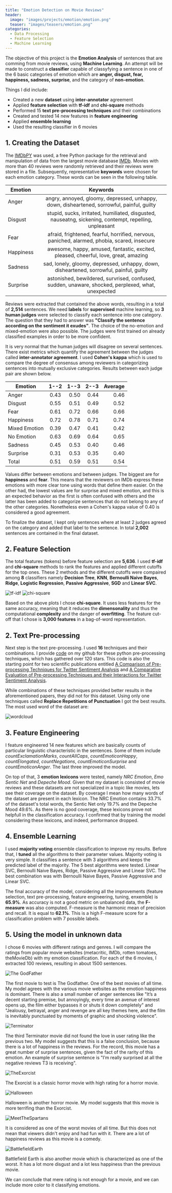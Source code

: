 ```yaml
---
title: "Emotion Detection on Movie Reviews"
header:
  image: "images/projects/emotion/emotion.png"
  teaser: "images/teasers/emotion.png"
categories:
  - Data Processing
  - Feature Selection
  - Machine Learning  
---
```



The objective of this project is the **Emotion Analysis** of sentences that are comming from movie reviews, using **Machine Learning**. An attempt will be made to construct a
**classifier** capable of classyfying a sentence in one of the 6 basic categories of emotion which are **anger, disgust, fear, happiness, sadness, surprise**, and the category of **non-emotion**.

Things I did include:

- Created a new **dataset** using **inter-annotator** agreement
- Applied **feature selection** with **tf-idf** and **chi-square** methods
- Performed 15 **text pre-processing techniques** and their combinations
- Created and tested 14 new features in **feature engineering**
- Applied **ensemble learning**
- Used the resulting classifier in 6 movies

## 1. Creating the Dataset

The [IMDbPY](http://imdbpy.sourceforge.net/) was used, a free Python package for the retrieval and manipulation of data from the largest movie database [IMDb](http://www.imdb.com/).
Movies with more than 40 reviews were randomly retrieved and their reviews were stored in a file. Subsequently, representative **keywords** were chosen for each emotion category. These words can be seen in the following table.

| Emotion        | Keywords           |
| ------------- |:-------------:|
| Anger     | angry, annoyed, gloomy, depressed, unhappy, down, disheartened, sorrowful, painful, guilty |
| Disgust     | stupid, sucks, irritated, humiliated, disgusted, nauseatng, sickening, contempt, repelling, unpleasant      |
| Fear | afraid, frightened, fearful, horrified, nervous, paniched, alarmed, phobia, scared, insecure      |
| Happiness | awesome, happy, amused, fantastic, excited, pleased, cheerful, love, great, amazing      |
| Sadness | sad, lonely, gloomy, depressed, unhappy, down, disheartened, sorrowful, painful, guilty      |
| Surprise | astonished, bewildered, survrised, confused, sudden, unaware, shocked, perplexed, what, unexpected     |

Reviews were extracted that contained the above words, resulting in a total of **2,514** sentences. We need **labels** for **supervised** machine learning, so **3 human judges** were selected to classify each sentence into one category.
The question that they had to answer was **"Classify the sentence according on the sentiment it exudes"**. The choice of the no-emotion and mixed-emotion were also possible. The judges were first trained on already classified examples in order to be more confident.

It is very normal that the human judges will disagree on several sentences. There exist metrics which quantify the agreement between the judges called **inter-annotator agreement**.
I used **Cohen's kappa** which is used to compare the degree of consensus among reviewers in categorizing sentences into mutually exclusive categories. Results between each judge pair are shown below.

| Emotion        | 1--2     | 1--3   | 2--3   | Average |
| ------------- |:-----:|-----:|-----:|-----:|
|Anger             |0.43|0.50|0.44|0.46|
|Disgust           |0.55|0.51|0.49|0.52|
|Fear               |0.61|0.72|0.66|0.66|
|Happiness        |0.72|0.78|0.71|0.74
|Mixed Emotion   |0.39|0.47|0.41|0.42|
|No Emotion      |0.63|0.69|0.64|0.65
|Sadness          |0.45|0.53|0.40|0.46|
|Surprise          |0.31|0.53|0.35|0.40
|Total              |0.51|0.59|0.51|0.54|

Values differ between emotions and between judges. The biggest are for **happiness** and **fear**. This means that the reviewers on IMDb express these emotions with more clear tone using words that define them easier.
On the other had, the lowest values are for surprise and mixed emotion, and this is an expected behavior as the first is often confused with others and the latter has been added to categorize sentences that do not belong to any of the other categories.
Nonetheless even a Cohen's kappa value of 0.40 is considered a good agreement.

To finalize the dataset, I kept only sentences where at least 2 judges agreed on the category and added that label to the sentence. In total **2,002** sentences are contained in the final dataset.

## 2. Feature Selection

The total features (tokens) before feature selection are **5,636**. I used **tf-idf** and **chi-square** methods to rank the features and applied different cutoffs for the top ones.
These 2 methods and the different cutoffs were compaired among **8** classifiers namely **Decision Tree**, **KNN**, **Bernoulli Naive Bayes**, **Ridge**, **Logistic Regression**, **Passive Aggressive**, **SGD** and **Linear SVC**.

![tf-idf](/images/projects/emotion/tfidf.png)
![chi-square](/images/projects/emotion/chisquare.png)

Based on the above plots I chose **chi-square**. It uses less features for the same accuracy, meaning that it reduces the **dimensonality** and thus the computational **complexity** and the danger of **overfitting**.
The feature cut-off that I chose is **3,000 features** in a bag-of-word representation.

## 2. Text Pre-processing

Next step is the text pre-processing. I used **16** techniques and their combinations. I provide [code](https://github.com/Deffro/text-preprocessing-techniques) on my github for these python pre-processing techniques, which has gathered over 120 stars.
This code is also the starting point for two scientific publications entitled [A Comparison of Pre-processing Techniques for Twitter Sentiment Analysis](https://link.springer.com/chapter/10.1007/978-3-319-67008-9_31) and [A Comparative Evaluation of Pre-processing Techniques and their Interactions for Twitter Sentiment Analysis](https://www.sciencedirect.com/science/article/pii/S0957417418303683).

While combinations of these techniques provided better results in the aforementioned papers, they did not for this dataset. Using only one techniques called **Replace Repetitions of Punctuation** I got the best results.
The most used word of the dataset are:

![wordcloud](/images/projects/emotion/wordcloud.png)

## 3. Feature Engineering

I feature engineered 14 new features which are basically counts of particular linguistic characteristic in the sentences. Some of them include *countExclamationMarks*, *countAllCaps*, *countEmoticonHappy*, *countElongated*, *countNegations*, *countEmoticonSurprise* and *countEmoticonAnger*.
The last three improved the model.

On top of that, 3 **emotion lexicons** were tested, namely *NRC Emotion*, *Emo Sentic Net* and *Depeche Mood*. Given that my dataset is consisted of movie reviews and these datasets are not specialized in a topic like movies, lets see their coverage on the dataset.
By coverage I mean how many words of the dataset are present in each lexicon. The NRC Emotion contains 33.7% of the dataset's total words, the Sentic Net only 19.7% and the Depeche Mood 49.6%. As there is no good coverage, these lexicons prove not helpfull in the classification accuracy.
I confirmed that by training the model considering these lexicons, and indeed, performance dropped.

## 4. Ensemble Learning

I used **majority voting** ensemble classification to improve my results. Before that, I **tuned** all the algorithms to their parameter values. Majority voting is very simple. It classifiies a sentence with 3 algorithms and keeps the predicted label of the majority.
The 5 best algorithms were tested. Linear SVC, Bernoulli Naive Bayes, Ridge, Passive Aggressive and Linear SVC. The best combination was with Bernoulli Naive Bayes, Passive Aggressive and Linear SVC.

The final accuracy of the model, considering all the improvements (feature selection, text pre-processing, feature engineering, tuning, enxemble) is **65.9%**. As accuracy is not a good metric on unbalanced data, the **F-measure** was also computed. F-measure is the harmonic mean of precision and recall. It is equal to **62.1%**. This is a high F-measure score for a classification problem with 7 possible labels.

## 5. Using the model in unknown data

I chose 6 movies with different ratings and genres. I will compare the ratings from popular movie websites (metacritic, IMDb, rotten tomatoes, theMovieDb) with my emotion classification.
For each of the 6 movies, I extracted 100 reviews, resulting in about 1500 sentences.

![The GodFather](/images/projects/emotion/f_The_Godfather_w_emovie.png)

The first movie to test is The Godfather. One of the best movies of all time. My model agrees with the various movie websites as the emotion happiness is dominant. 
There is also a small number of anger sentences like "It’s a decent starting premise, but annoyingly, every time an avenue of interest opens up, the film either bypasses it or shuts it down completely" and
"Jealousy, betrayal, anger and revenge are all key themes here, and the film is inevitably punctuated by moments of graphic and shocking violence".

![Terminator](/images/projects/emotion/f_Terminator_w_emovie.png)

The third Terminator movie did not found the love in user rating like the previous two. My model suggests that this is a false conclusion, because there is a lot of happiness in the reviews. For the record, this movie has a great number of surprise sentences,
given the fact of the rarity of this emotion. An example of surprise sentence is "I’m really surprised at all the negative reviews T3 is receiving".

![TheExorcist](/images/projects/emotion/f_The_Exorcist_w_emovie.png)

The Exorcist is a classic horror movie with high rating for a horror movie.

![Halloween](/images/projects/emotion/f_Halloween_w_emovie.png)

Halloween is another horror movie. My model suggests that this movie is more terrifing than the Exorcist.

![MeetTheSpartans](/images/projects/emotion/f_Meet_The_Spartans_w_emovie.png)

It is considered as one of the worst movies of all time. But this does not mean that viewers didn't enjoy and had fun with it. There are a lot of happiness reviews as this movie is a comedy.

![BattlefieldEarth](/images/projects/emotion/f_Battlefield_Earth_w_emovie.png)

Battlefield Earth is also another movie which is characterized as one of the worst. It has a lot more disgust and a lot less happiness than the previous movie.

We can conclude that mere rating is not enough for a movie, and we can include more color to it classifying emotions.



















